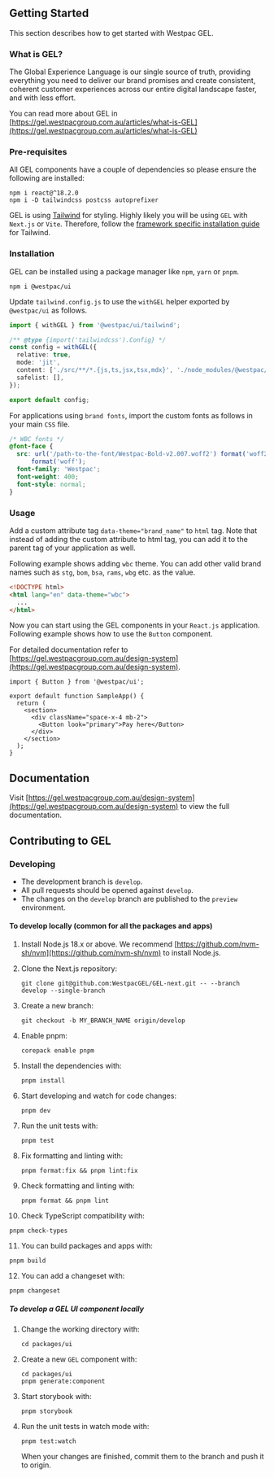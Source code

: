 ## Getting Started

This section describes how to get started with Westpac GEL.

### What is GEL?

The Global Experience Language is our single source of truth, providing everything you need to deliver our brand promises and create consistent, coherent customer experiences across our entire digital landscape faster, and with less effort.

You can read more about GEL in [https://gel.westpacgroup.com.au/articles/what-is-GEL](https://gel.westpacgroup.com.au/articles/what-is-GEL)

### Pre-requisites

All GEL components have a couple of dependencies so please ensure the following are installed:

```
npm i react@^18.2.0
npm i -D tailwindcss postcss autoprefixer
```

GEL is using [Tailwind](https://tailwindcss.com/docs/installation) for styling. Highly likely you will be using `GEL` with `Next.js` or `Vite`. Therefore, follow the [framework specific installation guide](https://tailwindcss.com/docs/installation/framework-guides) for Tailwind.

### Installation

GEL can be installed using a package manager like `npm`, `yarn` or `pnpm`.

```
npm i @westpac/ui
```

Update `tailwind.config.js` to use the `withGEL` helper exported by `@westpac/ui` as follows.

```ts
import { withGEL } from '@westpac/ui/tailwind';

/** @type {import('tailwindcss').Config} */
const config = withGEL({
  relative: true,
  mode: 'jit',
  content: ['./src/**/*.{js,ts,jsx,tsx,mdx}', './node_modules/@westpac/ui/src/**/*.{js,ts,jsx,tsx,mdx}'],
  safelist: [],
});

export default config;
```

For applications using `brand fonts`, import the custom fonts as follows in your main `CSS` file.

```css
/* WBC fonts */
@font-face {
  src: url('/path-to-the-font/Westpac-Bold-v2.007.woff2') format('woff2'), url('/path-to-the-font/Westpac-Bold-v2.007.woff')
      format('woff');
  font-family: 'Westpac';
  font-weight: 400;
  font-style: normal;
}
```

### Usage

Add a custom attribute tag `data-theme="brand_name"` to `html` tag. Note that instead of adding the custom attribute to html tag, you can add it to the parent tag of your application as well.

Following example shows adding `wbc` theme. You can add other valid brand names such as `stg`, `bom`, `bsa`, `rams`, `wbg` etc. as the value.

```html
<!DOCTYPE html>
<html lang="en" data-theme="wbc">
  ...
</html>
```

Now you can start using the GEL components in your `React.js` application. Following example shows how to use the `Button` component.

For detailed documentation refer to [https://gel.westpacgroup.com.au/design-system](https://gel.westpacgroup.com.au/design-system).

```tsx
import { Button } from '@westpac/ui';

export default function SampleApp() {
  return (
    <section>
      <div className="space-x-4 mb-2">
        <Button look="primary">Pay here</Button>
      </div>
    </section>
  );
}
```

## Documentation

Visit [https://gel.westpacgroup.com.au/design-system](https://gel.westpacgroup.com.au/design-system) to view the full documentation.

## Contributing to GEL

### Developing

- The development branch is `develop`.
- All pull requests should be opened against `develop`.
- The changes on the `develop` branch are published to the `preview` environment.

#### To develop locally (common for all the packages and apps)

1. Install Node.js 18.x or above. We recommend [https://github.com/nvm-sh/nvm](https://github.com/nvm-sh/nvm) to install Node.js.

2. Clone the Next.js repository:
   ```
   git clone git@github.com:WestpacGEL/GEL-next.git -- --branch develop --single-branch
   ```
3. Create a new branch:
   ```
   git checkout -b MY_BRANCH_NAME origin/develop
   ```
4. Enable pnpm:
   ```
   corepack enable pnpm
   ```
5. Install the dependencies with:
   ```
   pnpm install
   ```
6. Start developing and watch for code changes:
   ```
   pnpm dev
   ```
7. Run the unit tests with:
   ```
   pnpm test
   ```
8. Fix formatting and linting with:
   ```
   pnpm format:fix && pnpm lint:fix
   ```
9. Check formatting and linting with:
   ```
   pnpm format && pnpm lint
   ```
10. Check TypeScript compatibility with:

```
pnpm check-types
```

11. You can build packages and apps with:

```
pnpm build
```

12. You can add a changeset with:

```
pnpm changeset
```

##### To develop a GEL UI component locally

1. Change the working directory with:
   ```
   cd packages/ui
   ```
2. Create a new `GEL` component with:
   ```
   cd packages/ui
   pnpm generate:component
   ```
3. Start storybook with:
   ```
   pnpm storybook
   ```
4. Run the unit tests in watch mode with:
   ```
   pnpm test:watch
   ```
   When your changes are finished, commit them to the branch and push it to origin.
